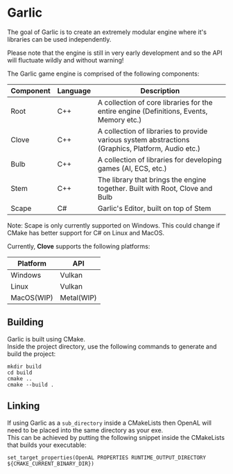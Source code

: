 # Garlic

The goal of Garlic is to create an extremely modular engine where it's libraries can be used independently.

Please note that the engine is still in very early development and so the API will fluctuate wildly and without warning!

The Garlic game engine is comprised of the following components:

|Component|Language|Description|
|-|-|-|
|Root|C++|A collection of core libraries for the entire engine (Definitions, Events, Memory etc.)|
|Clove|C++|A collection of libraries to provide various system abstractions (Graphics, Platform, Audio etc.)|
|Bulb|C++|A collection of libraries for developing games (AI, ECS, etc.)|
|Stem|C++|The library that brings the engine together. Built with Root, Clove and Bulb|
|Scape|C#|Garlic's Editor, built on top of Stem|

Note: Scape is only currently supported on Windows. This could change if CMake has better support for C# on Linux and MacOS.  

Currently, **Clove** supports the following platforms:

|**Platform**|**API**|
|-|-|
|Windows|Vulkan|
|Linux|Vulkan|
|MacOS(WIP)|Metal(WIP)|

## Building

Garlic is built using CMake.  
Inside the project directory, use the following commands to generate and build the project:
```
mkdir build
cd build
cmake ..
cmake --build .
```

## Linking

If using Garlic as a `sub_directory` inside a CMakeLists then OpenAL will need to be placed into the same directory as your exe.  
This can be achieved by putting the following snippet inside the CMakeLists that builds your executable:
```
set_target_properties(OpenAL PROPERTIES RUNTIME_OUTPUT_DIRECTORY ${CMAKE_CURRENT_BINARY_DIR})
```